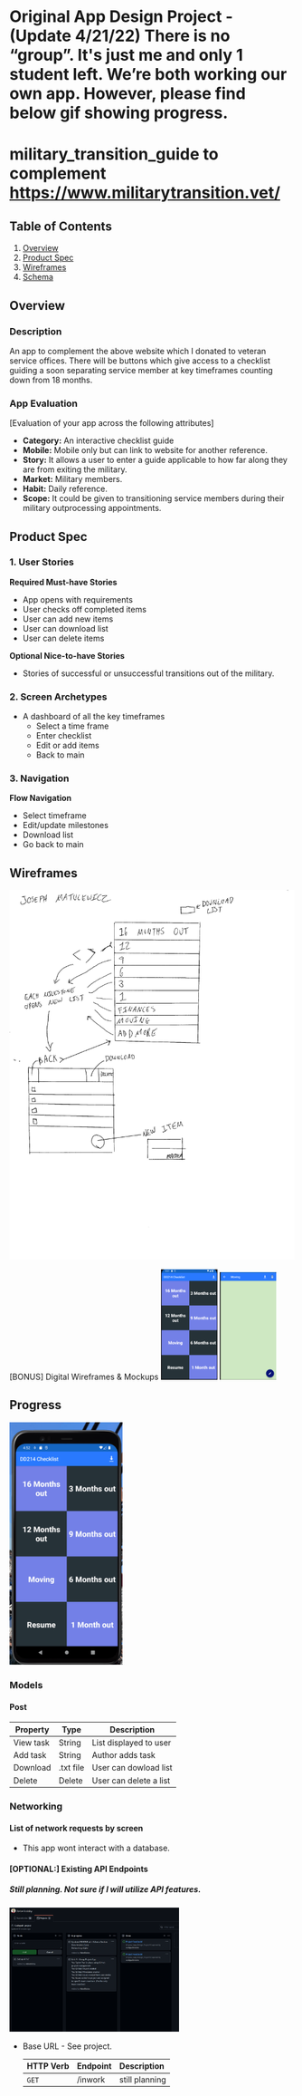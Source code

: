 Original App Design Project - (Update 4/21/22)
There is no “group”. It's just me and only 1 student left.
We’re both working our own app. However, please find below gif showing progress.
===

# military_transition_guide to complement https://www.militarytransition.vet/

## Table of Contents
1. [Overview](#Overview)
1. [Product Spec](#Product-Spec)
1. [Wireframes](#Wireframes)
2. [Schema](#Schema)

## Overview
### Description
An app to complement the above website which I donated to veteran service offices. There will be buttons which give access to a checklist guiding a soon separating service member at key timeframes counting down from 18 months.

### App Evaluation
[Evaluation of your app across the following attributes]
- **Category:** An interactive checklist guide
- **Mobile:** Mobile only but can link to website for another reference.
- **Story:** It allows a user to enter a guide applicable to how far along they are from exiting the military.
- **Market:** Military members.
- **Habit:** Daily reference.
- **Scope:** It could be given to transitioning service members during their military outprocessing appointments.

## Product Spec

### 1. User Stories

**Required Must-have Stories**


* App opens with requirements
* User checks off completed items
* User can add new items
* User can download list
* User can delete items


**Optional Nice-to-have Stories**

* Stories of successful or unsuccessful transitions out of the military.

### 2. Screen Archetypes

* A dashboard of all the key timeframes
   * Select a time frame
	* Enter checklist
	* Edit or add items
	* Back to main


### 3. Navigation
**Flow Navigation** 

* Select timeframe
* Edit/update milestones
* Download list
* Go back to main


## Wireframes
<img src="wireframe.jpg" width=600>

[BONUS] Digital Wireframes & Mockups
<img src="Bonus.png" width=100>
<img src="Bonus1.png" width=100>



## Progress
<img src="progress.gif" width=200>

### Models
#### Post

   | Property      | Type     | Description |
   | ------------- | -------- | ------------|
   | View task       | String   | List displayed to user  |
   | Add task    | String | Author adds task |
   | Download    | .txt file| User can dowload list |
   | Delete   | Delete| User can delete a list |

### Networking
#### List of network requests by screen
   - This app wont interact with a database.


#### [OPTIONAL:] Existing API Endpoints
##### Still planning. Not sure if I will utilize API features.
<img src="project.png" width=300>

- Base URL - See project.

   HTTP Verb | Endpoint | Description
   ----------|----------|------------
    `GET`    | /inwork | still planning



   
